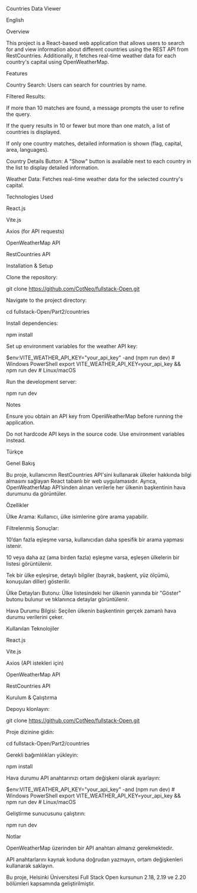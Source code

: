Countries Data Viewer

English

Overview

This project is a React-based web application that allows users to search for and view information about different countries using the REST API from RestCountries. Additionally, it fetches real-time weather data for each country's capital using OpenWeatherMap.

Features

Country Search: Users can search for countries by name.

Filtered Results:

If more than 10 matches are found, a message prompts the user to refine the query.

If the query results in 10 or fewer but more than one match, a list of countries is displayed.

If only one country matches, detailed information is shown (flag, capital, area, languages).

Country Details Button: A "Show" button is available next to each country in the list to display detailed information.

Weather Data: Fetches real-time weather data for the selected country's capital.

Technologies Used

React.js

Vite.js

Axios (for API requests)

OpenWeatherMap API

RestCountries API

Installation & Setup

Clone the repository:

git clone https://github.com/CotNeo/fullstack-Open.git

Navigate to the project directory:

cd fullstack-Open/Part2/countries

Install dependencies:

npm install

Set up environment variables for the weather API key:

$env:VITE_WEATHER_API_KEY="your_api_key" -and (npm run dev) # Windows PowerShell
export VITE_WEATHER_API_KEY=your_api_key && npm run dev  # Linux/macOS

Run the development server:

npm run dev

Notes

Ensure you obtain an API key from OpenWeatherMap before running the application.

Do not hardcode API keys in the source code. Use environment variables instead.

Türkçe

Genel Bakış

Bu proje, kullanıcının RestCountries API'sini kullanarak ülkeler hakkında bilgi almasını sağlayan React tabanlı bir web uygulamasıdır. Ayrıca, OpenWeatherMap API’sinden alınan verilerle her ülkenin başkentinin hava durumunu da görüntüler.

Özellikler

Ülke Arama: Kullanıcı, ülke isimlerine göre arama yapabilir.

Filtrelenmiş Sonuçlar:

10’dan fazla eşleşme varsa, kullanıcıdan daha spesifik bir arama yapması istenir.

10 veya daha az (ama birden fazla) eşleşme varsa, eşleşen ülkelerin bir listesi görüntülenir.

Tek bir ülke eşleşirse, detaylı bilgiler (bayrak, başkent, yüz ölçümü, konuşulan diller) gösterilir.

Ülke Detayları Butonu: Ülke listesindeki her ülkenin yanında bir "Göster" butonu bulunur ve tıklanınca detaylar görüntülenir.

Hava Durumu Bilgisi: Seçilen ülkenin başkentinin gerçek zamanlı hava durumu verilerini çeker.

Kullanılan Teknolojiler

React.js

Vite.js

Axios (API istekleri için)

OpenWeatherMap API

RestCountries API

Kurulum & Çalıştırma

Depoyu klonlayın:

git clone https://github.com/CotNeo/fullstack-Open.git

Proje dizinine gidin:

cd fullstack-Open/Part2/countries

Gerekli bağımlılıkları yükleyin:

npm install

Hava durumu API anahtarınızı ortam değişkeni olarak ayarlayın:

$env:VITE_WEATHER_API_KEY="your_api_key" -and (npm run dev) # Windows PowerShell
export VITE_WEATHER_API_KEY=your_api_key && npm run dev  # Linux/macOS

Geliştirme sunucusunu çalıştırın:

npm run dev

Notlar

OpenWeatherMap üzerinden bir API anahtarı almanız gerekmektedir.

API anahtarlarını kaynak koduna doğrudan yazmayın, ortam değişkenleri kullanarak saklayın.

Bu proje, Helsinki Üniversitesi Full Stack Open kursunun 2.18, 2.19 ve 2.20 bölümleri kapsamında geliştirilmiştir.